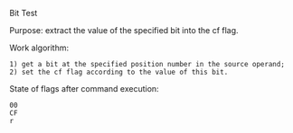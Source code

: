 Bit Test

Purpose: extract the value of the specified bit into the cf flag.

Work algorithm:

	1) get a bit at the specified position number in the source operand;
	2) set the cf flag according to the value of this bit.

State of flags after command execution:
	
	00 
	CF 
	r 
